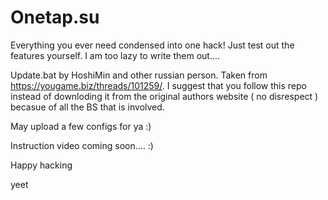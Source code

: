 # Onetap.su
Everything you ever need condensed into one hack! Just test out the features yourself. I am too lazy to write them out....


Update.bat by HoshiMin and other russian person. Taken from https://yougame.biz/threads/101259/. I suggest that you follow this repo instead of downloding it from the original authors website ( no disrespect ) becasue of all the BS that is involved. 

May upload a few configs for ya :)

Instruction video coming soon.... :)

Happy hacking 

yeet
